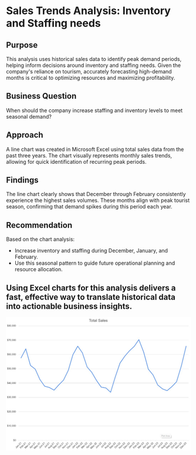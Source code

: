 # Sales Trends Analysis: Inventory and Staffing needs

## Purpose
This analysis uses historical sales data to identify peak demand periods, helping inform decisions around inventory and staffing needs. Given the company's reliance on tourism, accurately forecasting high-demand months is critical to optimizing resources and maximizing profitability.

## Business Question
When should the company increase staffing and inventory levels to meet seasonal demand?

## Approach
A line chart was created in Microsoft Excel using total sales data from the past three years. The chart visually represents monthly sales trends, allowing for quick identification of recurring peak periods.

## Findings
The line chart clearly shows that December through February consistently experience the highest sales volumes. These months align with peak tourist season, confirming that demand spikes during this period each year.

## Recommendation
Based on the chart analysis:
- Increase inventory and staffing during December, January, and February.
- Use this seasonal pattern to guide future operational planning and resource allocation.

## Using Excel charts for this analysis delivers a fast, effective way to translate historical data into actionable business insights.

![sales chart](https://github.com/andyg-dev/data-analysis-projects/blob/main/excel_2/sales_chart.jpg)
